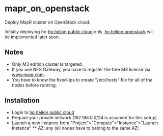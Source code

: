 mapr_on_openstack
=================

Deploy MapR cluster on OpenStack cloud.

Initially deploying for [hp helion public cloud](https://horizon.hpcloud.com) only.
[hp helion openstack](https://helion.hpwsportal.com/) will be implemented later soon.

Notes
-----
* Only M3 edition cluster is targeted.
* If you use NFS Gateway, you have to register the free M3 license via www.mapr.com.
* You have to know the fixed-ips to create "/etc/hosts" file for all of the nodes before running.
 
Installation
------------
* Login to [hp helion public cloud](https://horizon.hpcloud.com)
* Prepare your private network (192.168.0.0/24 is assumed for this setup)
* Launch a new instance from "Project">"Compute">"Instance">"Launch Instance"
** AZ: any (all nodes have to belong to the same AZ)
